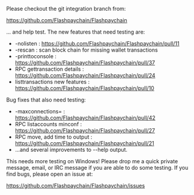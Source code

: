 Please checkout the git integration branch from:

https://github.com/Flashpaychain/Flashpaychain

... and help test.  The new features that need testing are:

* -nolisten : https://github.com/Flashpaychain/Flashpaychain/pull/11
* -rescan : scan block chain for missing wallet transactions
* -printtoconsole : https://github.com/Flashpaychain/Flashpaychain/pull/37
* RPC gettransaction details : https://github.com/Flashpaychain/Flashpaychain/pull/24
* listtransactions new features : https://github.com/Flashpaychain/Flashpaychain/pull/10

Bug fixes that also need testing:

* -maxconnections= : https://github.com/Flashpaychain/Flashpaychain/pull/42
* RPC listaccounts minconf : https://github.com/Flashpaychain/Flashpaychain/pull/27
* RPC move, add time to output : https://github.com/Flashpaychain/Flashpaychain/pull/21
* ...and several improvements to --help output.

This needs more testing on Windows!  Please drop me a quick private message, email, or IRC message if you are able to do some testing.  If you find bugs, please open an issue at:

https://github.com/Flashpaychain/Flashpaychain/issues
